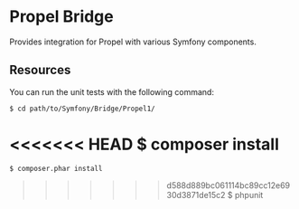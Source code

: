 Propel Bridge
=============

Provides integration for Propel with various Symfony components.

Resources
---------

You can run the unit tests with the following command:

    $ cd path/to/Symfony/Bridge/Propel1/
<<<<<<< HEAD
    $ composer install
=======
    $ composer.phar install
>>>>>>> d588d889bc061114bc89cc12e6930d3871de15c2
    $ phpunit
